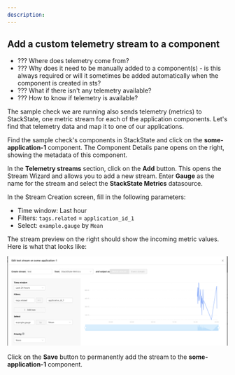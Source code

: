 ```yaml
---
description: 
---
```


## Add a custom telemetry stream to a component

- ??? Where does telemetry come from?
- ??? Why does it need to be manually added to a component(s) - is this always required or will it sometimes be added automatically when the component is created in sts?
- ??? What if there isn't any telemetry available?
- ??? How to know if telemetry is available?


The sample check we are running also sends telemetry \(metrics\) to StackState, one metric stream for each of the application components. Let's find that telemetry data and map it to one of our applications.

Find the sample check's components in StackState and click on the **some-application-1** component. The Component Details pane opens on the right, showing the metadata of this component.

In the **Telemetry streams** section, click on the **Add** button. This opens the Stream Wizard and allows you to add a new stream. Enter **Gauge** as the name for the stream and select the **StackState Metrics** datasource.

In the Stream Creation screen, fill in the following parameters:

* Time window: Last hour
* Filters: `tags.related` = `application_id_1`
* Select: `example.gauge` by `Mean`

The stream preview on the right should show the incoming metric values. Here is what that looks like:

![](/.gitbook/assets/example-telemetry-stream.png)

Click on the **Save** button to permanently add the stream to the **some-application-1** component.